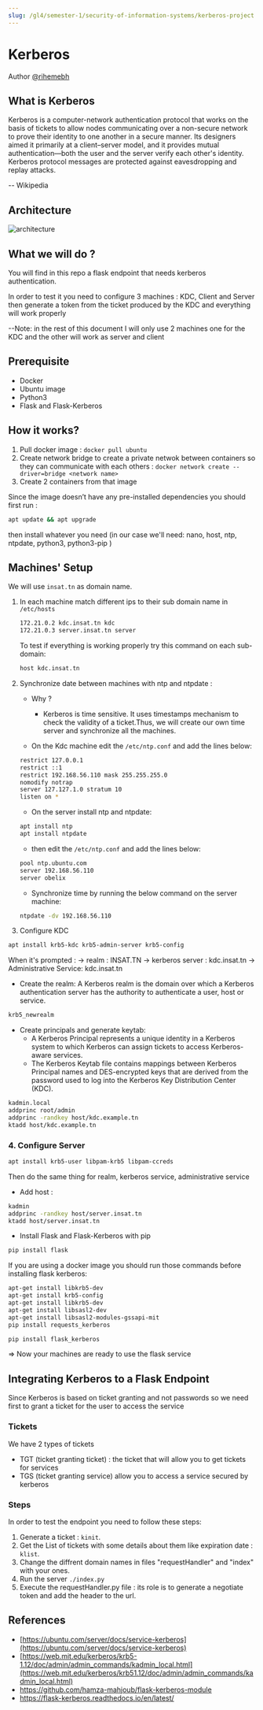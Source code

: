 ```yaml
---
slug: /gl4/semester-1/security-of-information-systems/kerberos-project
---
```


# Kerberos

Author [@rihemebh](https://github.com/rihemebh)

## What is Kerberos

Kerberos is a computer-network authentication protocol that works on the basis of tickets to allow nodes communicating over a non-secure network to prove their identity to one another in a secure manner. Its designers aimed it primarily at a client–server model, and it provides mutual authentication—both the user and the server verify each other's identity. Kerberos protocol messages are protected against eavesdropping and replay attacks.

-- Wikipedia

## Architecture

![architecture](assets/architecture.png)

## What we will do ?

You will find in this repo a flask endpoint that needs kerberos authentication.

In order to test it you need to configure 3 machines : KDC, Client and Server then generate a token from the ticket produced by the KDC and everything will work properly

--Note: in the rest of this document I will only use 2 machines one for the KDC and the other will work as server and client

## Prerequisite

- Docker
- Ubuntu image
- Python3
- Flask and Flask-Kerberos

## How it works?

1. Pull docker image : `docker pull ubuntu`
2. Create network bridge to create a private netwok between containers so they can communicate with each others : `docker network create --driver=bridge <network name>`
3. Create 2 containers from that image

Since the image doesn’t have any pre-installed dependencies you should first run :

```bash
apt update && apt upgrade
```

then install whatever you need (in our case we'll need: nano, host, ntp, ntpdate, python3, python3-pip )

## Machines' Setup

We will use `insat.tn` as domain name.

1. In each machine match different ips to their sub domain name in `/etc/hosts`

   ```bash
   172.21.0.2 kdc.insat.tn kdc
   172.21.0.3 server.insat.tn server
   ```

   To test if everything is working properly try this command on each sub-domain:

   ```bash
   host kdc.insat.tn
   ```

2. Synchronize date between machines with ntp and ntpdate :

   - Why ?

     - Kerberos is time sensitive. It uses timestamps mechanism to check the validity of a ticket.Thus, we will create our own time server and synchronize all the machines.

   - On the Kdc machine edit the `/etc/ntp.conf` and add the lines below:

   ```bash
   restrict 127.0.0.1
   restrict ::1
   restrict 192.168.56.110 mask 255.255.255.0
   nomodify notrap
   server 127.127.1.0 stratum 10
   listen on *
   ```

   - On the server install ntp and ntpdate:

   ```bash
   apt install ntp
   apt install ntpdate
   ```

   - then edit the `/etc/ntp.conf` and add the lines below:

   ```bash
   pool ntp.ubuntu.com
   server 192.168.56.110
   server obelix
   ```

   - Synchronize time by running the below command on the server machine:

   ```bash
   ntpdate -dv 192.168.56.110
   ```

3. Configure KDC

```bash
apt install krb5-kdc krb5-admin-server krb5-config
```

When it's prompted : -> realm : INSAT.TN -> kerberos server : kdc.insat.tn -> Administrative Service: kdc.insat.tn

- Create the realm: A Kerberos realm is the domain over which a Kerberos authentication server has the authority to authenticate a user, host or service.

```bash
krb5_newrealm
```

- Create principals and generate keytab:
  - A Kerberos Principal represents a unique identity in a Kerberos system to which Kerberos can assign tickets to access Kerberos-aware services.
  - The Kerberos Keytab file contains mappings between Kerberos Principal names and DES-encrypted keys that are derived from the password used to log into the Kerberos Key Distribution Center (KDC).

```bash
kadmin.local
addprinc root/admin
addprinc -randkey host/kdc.example.tn
ktadd host/kdc.example.tn
```

### 4. Configure Server

```bash
apt install krb5-user libpam-krb5 libpam-ccreds
```

Then do the same thing for realm, kerberos service, administrative service

- Add host :

```bash
kadmin
addprinc -randkey host/server.insat.tn
ktadd host/server.insat.tn
```

- Install Flask and Flask-Kerberos with pip

```bash
pip install flask
```

If you are using a docker image you should run those commands before installing flask kerberos:

```bash
apt-get install libkrb5-dev
apt-get install krb5-config
apt-get install libkrb5-dev
apt-get install libsasl2-dev
apt-get install libsasl2-modules-gssapi-mit
pip install requests_kerberos

pip install flask_kerberos
```

=> Now your machines are ready to use the flask service

## Integrating Kerberos to a Flask Endpoint

Since Kerberos is based on ticket granting and not passwords so we need first to grant a ticket for the user to access the service

### Tickets

We have 2 types of tickets

- TGT (ticket granting ticket) : the ticket that will allow you to get tickets for services
- TGS (ticket granting service) allow you to access a service secured by kerberos

### Steps

In order to test the endpoint you need to follow these steps:

1. Generate a ticket : `kinit`.
2. Get the List of tickets with some details about them like expiration date : `klist`.
3. Change the diffrent domain names in files "requestHandler" and "index" with your ones.
4. Run the server `./index.py`
5. Execute the requestHandler.py file : its role is to generate a negotiate token and add the header to the url.

## References

- [https://ubuntu.com/server/docs/service-kerberos](https://ubuntu.com/server/docs/service-kerberos)
- [https://web.mit.edu/kerberos/krb5-1.12/doc/admin/admin_commands/kadmin_local.html](https://web.mit.edu/kerberos/krb51.12/doc/admin/admin_commands/kadmin_local.html)
- <https://github.com/hamza-mahjoub/flask-kerberos-module>
- <https://flask-kerberos.readthedocs.io/en/latest/>

